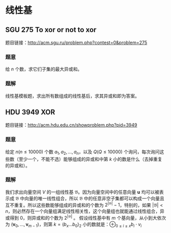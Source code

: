 # 线性基
## SGU 275 To xor or not to xor 
题目链接：http://acm.sgu.ru/problem.php?contest=0&problem=275
### 题意
给 $n$ 个数，求它们子集的最大异或和。
### 题解
线性基模板题，求出所有数组成的线性基后，求其异或和即为答案。
## HDU 3949 XOR
题目链接：http://acm.hdu.edu.cn/showproblem.php?pid=3949
### 题意 
给定 $n(n \le 10000)$ 个数 $a_1, a_2, \ldots, a_n$，以及 $Q(Q\le 10000)$ 个询问，每次询问这些数（至少一个，不能不选）能够组成的异或和中第 $k$ 小的数是什么（去掉重复的异或和）。

### 题解
我们求出向量空间 $V$ 的一组线性基 $\mathfrak{B}$。因为向量空间中的任意向量 $\mathbf{u}$ 均可以被表示成 $\mathfrak{B}$ 中向量的唯一线性组合，所以 $\mathfrak{B}$ 中的任意非空子集都可以构成一个向量且互不重复。所以这些数能够组成的异或和的个数为 $2^{\vert \mathfrak{B}\vert} - 1$，特别的，如果 $\vert\mathfrak{B}\vert < n$，则必然存在一个向量组满足线性相关性，这个向量组也就能通过线性组合，异或得到 $0$，则异或和的个数为 $2^{\vert \mathfrak{B}\vert}$ 。
假设线性基中有 $m$ 个基向量，从小到大依次为 $(\mathbf{v}_0, \ldots, \mathbf{v}_{m - 1})$，则第 $k = (b_x\ldots b_0)_2$ 小的数就是：$\oplus_{0\le i\le x}b_i \cdot v_i$
